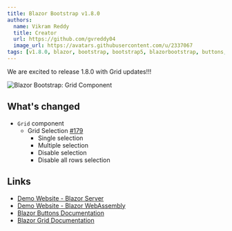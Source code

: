 ```yaml
---
title: Blazor Bootstrap v1.8.0
authors:
  name: Vikram Reddy
  title: Creator
  url: https://github.com/gvreddy04
  image_url: https://avatars.githubusercontent.com/u/2337067
tags: [v1.8.0, blazor, bootstrap, bootstrap5, blazorbootstrap, buttons, grid, blazorgrid]
---
```


We are excited to release 1.8.0 with Grid updates!!!

<img src="https://i.imgur.com/yzJETf8.png" alt="Blazor Bootstrap: Grid Component" />

<!--truncate-->

## What's changed

- `Grid` component
  - Grid Selection [#179](https://github.com/vikramlearning/blazorbootstrap/issues/179)
	  - Single selection
	  - Multiple selection
	  - Disable selection
	  - Disable all rows selection

## Links
- [Demo Website - Blazor Server](https://demos.blazorbootstrap.com/)
- [Demo Website - Blazor WebAssembly](https://demos.getblazorbootstrap.com/)
- [Blazor Buttons Documentation](https://getblazorbootstrap.com/docs/components/buttons)
- [Blazor Grid Documentation](https://getblazorbootstrap.com/docs/components/grid)
